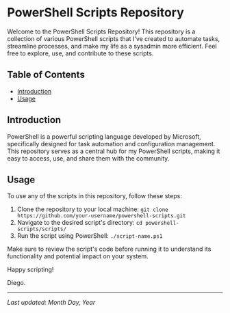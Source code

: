 # PowerShell Scripts Repository

Welcome to the PowerShell Scripts Repository! This repository is a collection of various PowerShell scripts that I've created to automate tasks, streamline processes, and make my life as a sysadmin more efficient. Feel free to explore, use, and contribute to these scripts.

## Table of Contents

- [Introduction](#introduction) <!--- [Scripts](#scripts) -->
- [Usage](#usage)

## Introduction

PowerShell is a powerful scripting language developed by Microsoft, specifically designed for task automation and configuration management. This repository serves as a central hub for my PowerShell scripts, making it easy to access, use, and share them with the community.
<!--  

## Scripts

Here's a list of some of the scripts you'll find in this repository:

1. **Script Name 1**: Brief description of what the script does.
2. **Script Name 2**: Brief description of what the script does.
3. **Script Name 3**: Brief description of what the script does.

Feel free to explore the [Scripts](scripts/) directory for more details on each script.
-->

## Usage

To use any of the scripts in this repository, follow these steps:

1. Clone the repository to your local machine: `git clone https://github.com/your-username/powershell-scripts.git`
2. Navigate to the desired script's directory: `cd powershell-scripts/scripts/`
3. Run the script using PowerShell: `./script-name.ps1`
   
Make sure to review the script's code before running it to understand its functionality and potential impact on your system.

Happy scripting!

Diego.

---
_Last updated: Month Day, Year_
